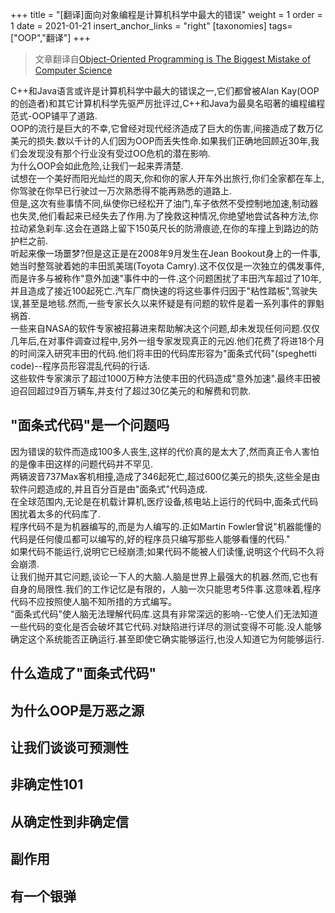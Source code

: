 +++
title = "[翻译]面向对象编程是计算机科学中最大的错误"
weight = 1
order = 1
date = 2021-01-21
insert_anchor_links = "right"
[taxonomies]
tags=["OOP","翻译"]
+++
> 文章翻译自[Object-Oriented Programming is The Biggest Mistake of Computer Science](https://link.medium.com/l1NBZ6YPfdb)
<!-- more -->
C++和Java语言或许是计算机科学中最大的错误之一,它们都曾被Alan Kay(OOP的创造者)和其它计算机科学先驱严厉批评过,C++和Java为最臭名昭著的编程编程范式-OOP铺平了道路.<br>
OOP的流行是巨大的不幸,它曾经对现代经济造成了巨大的伤害,间接造成了数万亿美元的损失.数以千计的人们因为OOP而丢失性命.如果我们正确地回顾近30年,我们会发现没有那个行业没有受过OO危机的潜在影响.<br>
为什么OOP会如此危险,让我们一起来弄清楚.<br>
试想在一个美好而阳光灿烂的周天,你和你的家人开车外出旅行,你们全家都在车上,你驾驶在你早已行驶过一万次熟悉得不能再熟悉的道路上.<br>
但是,这次有些事情不同,纵使你已经松开了油门,车子依然不受控制地加速,制动器也失灵,他们看起来已经失去了作用.为了挽救这种情况,你绝望地尝试各种方法,你拉动紧急刹车.这会在道路上留下150英尺长的防滑痕迹,在你的车撞上到路边的防护栏之前.<br>
听起来像一场噩梦?但是这正是在2008年9月发生在Jean Bookout身上的一件事,她当时整驾驶着她的丰田凯美瑞(Toyota Camry).这不仅仅是一次独立的偶发事件,而是许多与被称作"意外加速"事件中的一件.这个问题困扰了丰田汽车超过了10年,并且造成了接近100起死亡.汽车厂商快速的将这些事件归因于"粘性踏板",驾驶失误,甚至是地毯.然而,一些专家长久以来怀疑是有问题的软件是着一系列事件的罪魁祸首.<br>
一些来自NASA的软件专家被招募进来帮助解决这个问题,却未发现任何问题.仅仅几年后,在对事件调查过程中,另外一组专家发现真正的元凶.他们花费了将进18个月的时间深入研究丰田的代码.他们将丰田的代码库形容为"面条式代码"(speghetti code)--程序员形容混乱代码的行话.<br>
这些软件专家演示了超过1000万种方法使丰田的代码造成"意外加速".最终丰田被迫召回超过9百万辆车,并支付了超过30亿美元的和解费和罚款.<br>

## "面条式代码"是一个问题吗
因为错误的软件而造成100多人丧生,这样的代价真的是太大了,然而真正令人害怕的是像丰田这样的问题代码并不罕见.<br>
两辆波音737Max客机相撞,造成了346起死亡,超过600亿美元的损失,这些全是由软件问题造成的,并且百分百是由"面条式"代码造成.<br>
在全球范围内,无论是在机载计算机,医疗设备,核电站上运行的代码中,面条式代码困扰着太多的代码库了.<br>
程序代码不是为机器编写的,而是为人编写的.正如Martin Fowler曾说"机器能懂的代码是任何傻瓜都可以编写的,好的程序员只编写那些人能够看懂的代码."<br>
如果代码不能运行,说明它已经崩溃;如果代码不能被人们读懂,说明这个代码不久将会崩溃.<br>
让我们抛开其它问题,谈论一下人的大脑.人脑是世界上最强大的机器.然而,它也有自身的局限性.我们的工作记忆是有限的，人脑一次只能思考5件事.这意味着,程序代码不应按照使人脑不知所措的方式编写。<br>
"面条式代码"使人脑无法理解代码库.这具有非常深远的影响--它使人们无法知道一些代码的变化是否会破坏其它代码.对缺陷进行详尽的测试变得不可能.没人能够确定这个系统能否正确运行.甚至即使它确实能够运行,也没人知道它为何能够运行.
## 什么造成了"面条式代码"
## 为什么OOP是万恶之源
## 让我们谈谈可预测性
## 非确定性101
## 从确定性到非确定信
## 副作用
## 有一个银弹

